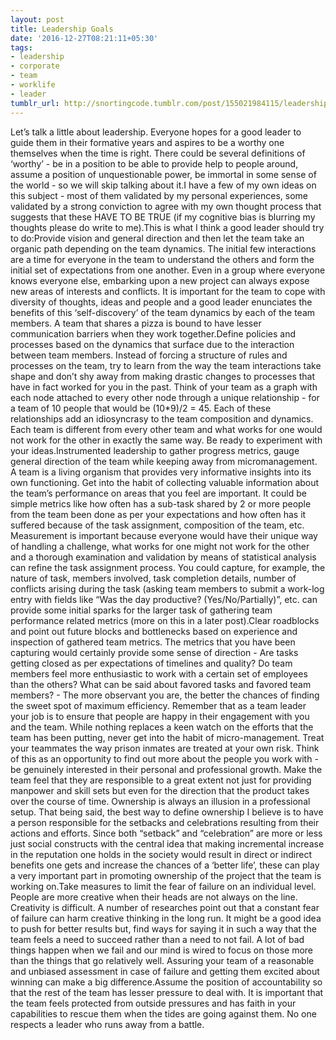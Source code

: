 ```yaml
---
layout: post
title: Leadership Goals
date: '2016-12-27T08:21:11+05:30'
tags:
- leadership
- corporate
- team
- worklife
- leader
tumblr_url: http://snortingcode.tumblr.com/post/155021984115/leadership-goals
---
```

Let’s talk a little about leadership. Everyone hopes for a good 
leader to guide them in their formative years and aspires to be a worthy
 one themselves when the time is right. There could be several 
definitions of ‘worthy’ - be in a position to be able to provide help to
 people around, assume a position of unquestionable power, be immortal in some sense of the world - so we will skip talking about it.I
 have a few of my own ideas on this subject - most of them validated by 
my personal experiences, some validated by a strong conviction to agree 
with my own thought process that suggests that these HAVE TO BE TRUE (if
 my cognitive bias is blurring my thoughts please do write to me).This is what I think a good leader should try to do:Provide vision and general direction and then let the team take an organic path depending on the team dynamics.
 The initial few interactions are a time for everyone in the team to 
understand the others and form the initial set of expectations from one 
another. Even in a group where everyone knows everyone else, embarking 
upon a new project can always expose new areas of interests and 
conflicts. It is important for the team to cope with diversity of 
thoughts, ideas and people and a good leader enunciates the benefits of 
this ‘self-discovery’ of the team dynamics by each of the team members. A team that shares a pizza is bound to have lesser communication barriers when they work together.Define policies and processes based on the dynamics that surface due to the interaction between team members.
 Instead of forcing a structure of rules and processes on the team, try 
to learn from the way the team interactions take shape and don’t shy 
away from making drastic changes to processes that have in fact worked 
for you in the past. Think of your team as a graph with each node 
attached to every other node through a unique relationship - for a team 
of 10 people that would be (10*9)/2 = 45. Each of these relationships 
add an idiosyncrasy to the team composition and dynamics. Each team is 
different from every other team and what works for one would not work 
for the other in exactly the same way. Be ready to experiment with your 
ideas.Instrumented leadership to gather progress metrics, gauge general direction of the team while keeping away from micromanagement.
 A team is a living organism that provides very informative insights 
into its own functioning. Get into the habit of collecting valuable 
information about the team’s performance on areas that you feel are 
important. It could be simple metrics like how often has a sub-task 
shared by 2 or more people from the team been done as per your 
expectations and how often has it suffered because of the task 
assignment, composition of the team, etc. Measurement is important 
because everyone would have their unique way of handling a challenge, 
what works for one might not work for the other and a thorough 
examination and validation by means of statistical analysis can refine 
the task assignment process. You could capture, for example, the nature 
of task, members involved, task completion details, number of conflicts 
arising during the task (asking team members to submit a work-log entry 
with fields like “Was the day productive? (Yes/No/Partially)”, etc. can 
provide some initial sparks for the larger task of gathering team 
performance related metrics (more on this in a later post).Clear roadblocks and point out future blocks and bottlenecks based on experience and inspection of gathered team metrics.
 The metrics that you have been capturing would certainly provide some 
sense of direction - Are tasks getting closed as per expectations of 
timelines and quality? Do team members feel more enthusiastic to work 
with a certain set of employees than the others? What can be said about 
favored tasks and favored team members? - The more observant you are, 
the better the chances of finding the sweet spot of maximum efficiency. 
Remember that as a team leader your job is to ensure that people are 
happy in their engagement with you and the team. While nothing 
replaces a keen watch on the efforts that the team has been putting, 
never get into the habit of micro-management. Treat your teammates the 
way prison inmates are treated at your own risk. Think of this as an 
opportunity to find out more about the people you work with - be 
genuinely interested in their personal and professional growth. Make
 the team feel that they are responsible to a great extent not just for 
providing manpower and skill sets but even for the direction that the 
product takes over the course of time. Ownership is always an 
illusion in a professional setup. That being said, the best way to 
define ownership I believe is to have a person responsible for the 
setbacks and celebrations resulting from their actions and efforts. 
Since both “setback” and “celebration” are more or less just social 
constructs with the central idea that making incremental increase in the
 reputation one holds in the society would result in direct or indirect 
benefits one gets and increase the chances of a ‘better life’, these can play a very important part in promoting ownership of the project that the team is working on.Take
 measures to limit the fear of failure on an individual level. People 
are more creative when their heads are not always on the line. 
Creativity is difficult. A number of researches point out that a 
constant fear of failure can harm creative thinking in the long run. It 
might be a good idea to push for better results but, find ways for 
saying it in such a way that the team feels a need to succeed rather 
than a need to not fail. A lot of bad things happen when we fail and our
 mind is wired to focus on those more than the things that go relatively
 well. Assuring your team of a reasonable and unbiased assessment in 
case of failure and getting them excited about winning can make a big 
difference.Assume the position of accountability so that the rest of the team has lesser pressure to deal with.
 It is important that the team feels protected from outside pressures 
and has faith in your capabilities to rescue them when the tides are 
going against them. No one respects a leader who runs away from a 
battle.
